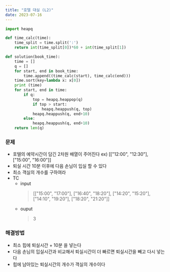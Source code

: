 ```yaml
---
title: "호텔 대실 (L2)"
date: 2023-07-16
---
```


```python
import heapq

def time_calc(time):
    time_split = time.split(':')
    return int(time_split[0])*60 + int(time_split[1])

def solution(book_time):
    time = []
    q = []
    for start, end in book_time:
        time.append((time_calc(start), time_calc(end)))
    time.sort(key=lambda x: x[0])
    print (time)
    for start, end in time:
        if q:
            top = heapq.heappop(q)
            if top > start:
                heapq.heappush(q, top)
            heapq.heappush(q, end+10)
        else:
            heapq.heappush(q, end+10)
    return len(q)
```

### 문제

- 호텔의 예약시간이 담긴 2차원 배열이 주어진다 ex) [["12:00", "12:30"], ["15:00", "16:00"]]
- 퇴실 시간 10분 이후에 다음 손님이 입실 할 수 있다
- 최소 객실의 개수를 구하여라
- TC
  - input
    > [["15:00", "17:00"], ["16:40", "18:20"], ["14:20", "15:20"], ["14:10", "19:20"], ["18:20", "21:20"]]
  - ouput
    > 3

### 해결방법

- 최소 힙에 퇴실시간 + 10분 을 넣는다
- 다음 손님의 입실시간과 비교해서 퇴실시간이 더 빠르면 퇴실시간을 빼고 다시 넣는다
- 힙에 남아있는 퇴실시간의 개수가 객실의 개수이다
